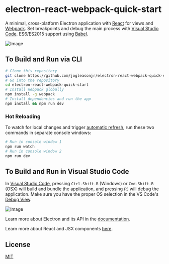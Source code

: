 # electron-react-webpack-quick-start

A minimal, cross-platform Electron application with [React](https://facebook.github.io/react/) for views and [Webpack](https://webpack.github.io/). Set breakpoints and debug the main process with [Visual Studio Code](https://code.visualstudio.com/). ES6/ES2015 support using [Babel](https://babeljs.io/).

![Image](https://github.com/jogleasonjr/electron-react-webpack-quick-start/blob/master/images/hello_world.png)

## To Build and Run via CLI

```bash
# Clone this repository
git clone https://github.com/jogleasonjr/electron-react-webpack-quick-start
# Go into the repository
cd electron-react-webpack-quick-start
# Install Webpack globally
npm install -g webpack
# Install dependencies and run the app
npm install && npm run dev
```

### Hot Reloading

To watch for local changes and trigger [automatic refresh](https://webpack.github.io/docs/webpack-dev-server.html#automatic-refresh), run these two commands in separate console windows:

```bash
# Run in console window 1
npm run watch
# Run in console window 2
npm run dev
```

## To Build and Run in Visual Studio Code

In [Visual Studio Code](https://code.visualstudio.com/), pressing `Ctrl-Shift-B` (Windows) or `Cmd-Shift-B` (OSX) will build and bundle the application, and pressing `F5` will debug the application. Make sure you have the proper OS selection in the VS Code's [Debug View](https://code.visualstudio.com/Docs/editor/debugging).

![Image](https://github.com/jogleasonjr/electron-react-webpack-quick-start/blob/master/images/vscode_debugger.png)


Learn more about Electron and its API in the [documentation](http://electron.atom.io/docs/latest).

Learn more about React and JSX components [here](https://facebook.github.io/react/docs/getting-started.html).

## License

[MIT](https://tldrlegal.com/license/mit-license)
